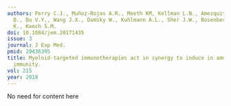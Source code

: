 ```yaml
---
authors: Perry C.J., Muñoz-Rojas A.R., Meeth KM, Kellman L.N., Amezquita RA, Thakral
  D., Du V.Y., Wang J.X., Damsky W., Kuhlmann A.L., Sher J.W., Bosenberg M., Miller-Jensen
  K., Kaech S.M.
doi: 10.1084/jem.20171435
issue: 3
journal: J Exp Med.
pmid: 29436395
title: Myeloid-targeted immunotherapies act in synergy to induce in ammation and antitumor
  immunity.
vol: 215
year: 2018
---
```


No need for content here
